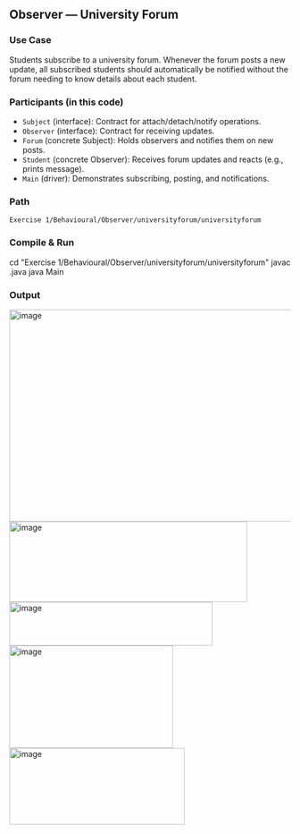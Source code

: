 ## Observer — University Forum

### Use Case
Students subscribe to a university forum. Whenever the forum posts a new update, all subscribed students should automatically be notified without the forum needing to know details about each student.

### Participants (in this code)
- `Subject` (interface): Contract for attach/detach/notify operations.
- `Observer` (interface): Contract for receiving updates.
- `Forum` (concrete Subject): Holds observers and notifies them on new posts.
- `Student` (concrete Observer): Receives forum updates and reacts (e.g., prints message).
- `Main` (driver): Demonstrates subscribing, posting, and notifications.

### Path
`Exercise 1/Behavioural/Observer/universityforum/universityforum`

### Compile & Run
cd "Exercise 1/Behavioural/Observer/universityforum/universityforum"
javac .java
java Main

### Output
<img width="578" height="379" alt="image" src="https://github.com/user-attachments/assets/14aac405-1824-4ebe-8f1f-e58d5230f875" />
<img width="426" height="144" alt="image" src="https://github.com/user-attachments/assets/de2bc2a1-46a8-48c2-a58d-5bea27b181d4" />
<img width="364" height="78" alt="image" src="https://github.com/user-attachments/assets/c6fd50e7-a958-42f2-8701-249ea6c68ad3" />
<img width="293" height="183" alt="image" src="https://github.com/user-attachments/assets/0f03bdef-cdb7-42dd-ae69-1c2a94336044" />
<img width="314" height="137" alt="image" src="https://github.com/user-attachments/assets/a21c0570-e9bf-4350-ae4a-fef8be6eaee8" />


